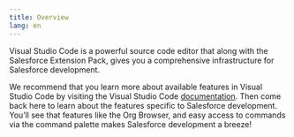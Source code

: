 ```yaml
---
title: Overview
lang: en
---
```


Visual Studio Code is a powerful source code editor that along with the Salesforce Extension Pack, gives you a comprehensive infrastructure for Salesforce development.

We recommend that you learn more about available features in Visual Studio Code by visiting the Visual Studio Code [documentation](https://code.visualstudio.com/docs). Then come back here to learn about the features specific to Salesforce development. You’ll see that features like the Org Browser, and easy access to commands via the command palette makes Salesforce development a breeze!
